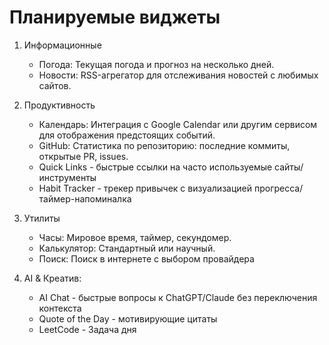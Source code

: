 # Планируемые виджеты

1. Информационные
   - Погода: Текущая погода и прогноз на несколько дней.
   - Новости: RSS-агрегатор для отслеживания новостей с любимых сайтов.

2. Продуктивность
   - Календарь: Интеграция с Google Calendar или другим сервисом для отображения предстоящих событий.
   - GitHub: Статистика по репозиторию: последние коммиты, открытые PR, issues.
   - Quick Links - быстрые ссылки на часто используемые сайты/инструменты
   - Habit Tracker - трекер привычек с визуализацией прогресса/таймер-напоминалка

3. Утилиты
   - Часы: Мировое время, таймер, секундомер.
   - Калькулятор: Стандартный или научный.
   - Поиск: Поиск в интернете с выбором провайдера

4. AI & Креатив:
   - AI Chat - быстрые вопросы к ChatGPT/Claude без переключения контекста
   - Quote of the Day - мотивирующие цитаты
   - LeetCode - Задача дня
